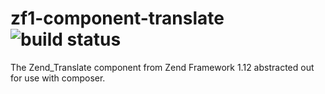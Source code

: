 zf1-component-translate ![build status](https://travis-ci.org/joegreen88/zf1-component-translate.png)
=======================

The Zend_Translate component from Zend Framework 1.12 abstracted out for use with composer.
